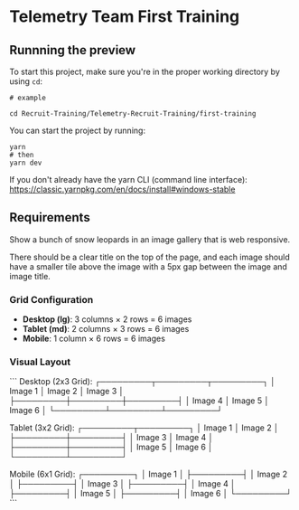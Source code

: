 # Telemetry Team First Training

## Runnning the preview

To start this project, make sure you're in the proper working directory by using `cd`:

```
# example

cd Recruit-Training/Telemetry-Recruit-Training/first-training
```

You can start the project by running:

```
yarn
# then
yarn dev
```

If you don't already have the yarn CLI (command line interface): https://classic.yarnpkg.com/en/docs/install#windows-stable

## Requirements

Show a bunch of snow leopards in an image gallery that is web responsive.

There should be a clear title on the top of the page, and each image should have a smaller tile above the image with a 5px gap between the image and image title.

### Grid Configuration

- **Desktop (lg)**: 3 columns × 2 rows = 6 images
- **Tablet (md)**: 2 columns × 3 rows = 6 images
- **Mobile**: 1 column × 6 rows = 6 images

### Visual Layout

\`\`\`
Desktop (2x3 Grid):
┌─────────┬─────────┬─────────┐
│ Image 1 │ Image 2 │ Image 3 │
├─────────┼─────────┼─────────┤
│ Image 4 │ Image 5 │ Image 6 │
└─────────┴─────────┴─────────┘

Tablet (3x2 Grid):
┌─────────┬─────────┐
│ Image 1 │ Image 2 │
├─────────┼─────────┤
│ Image 3 │ Image 4 │
├─────────┼─────────┤
│ Image 5 │ Image 6 │
└─────────┴─────────┘

Mobile (6x1 Grid):
┌─────────┐
│ Image 1 │
├─────────┤
│ Image 2 │
├─────────┤
│ Image 3 │
├─────────┤
│ Image 4 │
├─────────┤
│ Image 5 │
├─────────┤
│ Image 6 │
└─────────┘
\`\`\`
